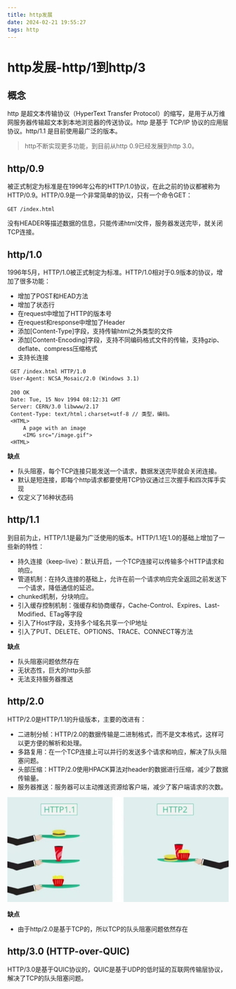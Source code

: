 ```yaml
---
title: http发展
date: 2024-02-21 19:55:27
tags: http
---
```

# http发展-http/1到http/3

## 概念

http 是超文本传输协议（HyperText Transfer Protocol）的缩写，是用于从万维网服务器传输超文本到本地浏览器的传送协议。http 是基于 TCP/IP 协议的应用层协议。http/1.1 是目前使用最广泛的版本。

> http不断实现更多功能，到目前从http 0.9已经发展到http 3.0。

## http/0.9

被正式制定为标准是在1996年公布的HTTP/1.0协议，在此之前的协议都被称为HTTP/0.9。HTTP/0.9是一个非常简单的协议，只有一个命令GET：

```http
GET /index.html
```

没有HEADER等描述数据的信息，只能传递html文件，服务器发送完毕，就关闭TCP连接。

## http/1.0

1996年5月，HTTP/1.0被正式制定为标准。HTTP/1.0相对于0.9版本的协议，增加了很多功能：

- 增加了POST和HEAD方法
- 增加了状态行
- 在request中增加了HTTP的版本号
- 在request和response中增加了Header
- 添加[Content-Type]字段，支持传输html之外类型的文件
- 添加[Content-Encoding]字段，支持不同编码格式文件的传输，支持gzip、deflate、compress压缩格式
- 支持长连接

```http
 GET /index.html HTTP/1.0
 User-Agent: NCSA_Mosaic/2.0 (Windows 3.1)

 200 OK
 Date: Tue, 15 Nov 1994 08:12:31 GMT
 Server: CERN/3.0 libwww/2.17
 Content-Type: text/html；charset=utf-8 // 类型，编码。
 <HTML>
     A page with an image
     <IMG src="/image.gif">
 <HTML>
 ```

 **缺点**
 - 队头阻塞，每个TCP连接只能发送一个请求，数据发送完毕就会关闭连接。
 - 默认是短连接，即每个http请求都要使用TCP协议通过三次握手和四次挥手实现
 - 仅定义了16种状态码

## http/1.1

到目前为止，HTTP/1.1是最为广泛使用的版本。HTTP/1.1在1.0的基础上增加了一些新的特性：

- 持久连接（keep-live）：默认开启，一个TCP连接可以传输多个HTTP请求和响应。
- 管道机制：在持久连接的基础上，允许在前一个请求响应完全返回之前发送下一个请求，降低通信的延迟。
- chunked机制，分块响应。
- 引入缓存控制机制：强缓存和协商缓存，Cache-Control、Expires、Last-Modified、ETag等字段
- 引入了Host字段，支持多个域名共享一个IP地址
- 引入了PUT、DELETE、OPTIONS、TRACE、CONNECT等方法

**缺点**
- 队头阻塞问题依然存在
- 无状态性，巨大的http头部
- 无法支持服务器推送

## http/2.0

HTTP/2.0是HTTP/1.1的升级版本，主要的改进有：

- 二进制分帧：HTTP/2.0的数据传输是二进制格式，而不是文本格式，这样可以更方便的解析和处理。
- 多路复用：在一个TCP连接上可以并行的发送多个请求和响应，解决了队头阻塞问题。
- 头部压缩：HTTP/2.0使用HPACK算法对header的数据进行压缩，减少了数据传输量。
- 服务器推送：服务器可以主动推送资源给客户端，减少了客户端请求的次数。

![http2.0](images/http/http2.jpg)

**缺点**
- 由于http/2.0是基于TCP的，所以TCP的队头阻塞问题依然存在

## http/3.0 (HTTP-over-QUIC)

HTTP/3.0是基于QUIC协议的，QUIC是基于UDP的低时延的互联网传输层协议，解决了TCP的队头阻塞问题。